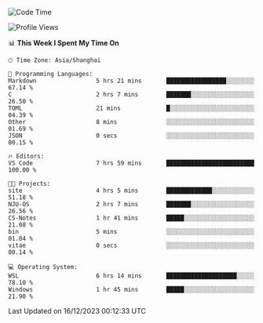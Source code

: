 <!--START_SECTION:waka-->
![Code Time](http://img.shields.io/badge/Code%20Time-1%2C432%20hrs%2048%20mins-blue)

![Profile Views](http://img.shields.io/badge/Profile%20Views-1-blue)

📊 **This Week I Spent My Time On** 

```text
🕑︎ Time Zone: Asia/Shanghai

💬 Programming Languages: 
Markdown                 5 hrs 21 mins       █████████████████░░░░░░░░   67.14 % 
C                        2 hrs 7 mins        ███████░░░░░░░░░░░░░░░░░░   26.50 % 
TOML                     21 mins             █░░░░░░░░░░░░░░░░░░░░░░░░   04.39 % 
Other                    8 mins              ░░░░░░░░░░░░░░░░░░░░░░░░░   01.69 % 
JSON                     0 secs              ░░░░░░░░░░░░░░░░░░░░░░░░░   00.15 % 

🔥 Editors: 
VS Code                  7 hrs 59 mins       █████████████████████████   100.00 % 

🐱‍💻 Projects: 
site                     4 hrs 5 mins        █████████████░░░░░░░░░░░░   51.18 % 
NJU-OS                   2 hrs 7 mins        ███████░░░░░░░░░░░░░░░░░░   26.56 % 
CS-Notes                 1 hr 41 mins        █████░░░░░░░░░░░░░░░░░░░░   21.08 % 
bin                      5 mins              ░░░░░░░░░░░░░░░░░░░░░░░░░   01.04 % 
vitae                    0 secs              ░░░░░░░░░░░░░░░░░░░░░░░░░   00.14 % 

💻 Operating System: 
WSL                      6 hrs 14 mins       ████████████████████░░░░░   78.10 % 
Windows                  1 hr 45 mins        █████░░░░░░░░░░░░░░░░░░░░   21.90 % 
```


 Last Updated on 16/12/2023 00:12:33 UTC
<!--END_SECTION:waka-->